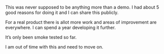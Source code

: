 This was never supposed to be anything more than a demo.  I had about 5 good reasons for doing it and I can share this publicly.

For a real product there is allot more work and areas of improvement are everywhere.
I can spend a year developing it further. 

It’s only been smoke tested so far. 

I am out of time with this and need to move on.
